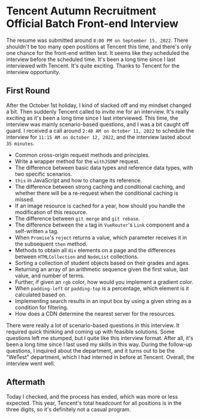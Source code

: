 # Tencent Autumn Recruitment Official Batch Front-end Interview

The resume was submitted around `8:00 PM on September 15, 2022`. There shouldn't be too many open positions at Tencent this time, and there's only one chance for the front-end written test. It seems like they scheduled the interview before the scheduled time. It's been a long time since I last interviewed with Tencent. It's quite exciting. Thanks to Tencent for the interview opportunity.

## First Round
After the October 1st holiday, I kind of slacked off and my mindset changed a bit. Then suddenly Tencent called to invite me for an interview. It's really exciting as it's been a long time since I last interviewed. This time, the interview was mainly scenario-based questions, and I was a bit caught off guard. I received a call around `2:40 AM on October 11, 2022` to schedule the interview for `11:15 AM on October 12, 2022`, and the interview lasted about `35 minutes`.

* Common cross-origin request methods and principles.
* Write a wrapper method for the `withJSONP` request.
* The difference between basic data types and reference data types, with two specific scenarios.
* `this` in JavaScript and how to change its reference.
* The difference between strong caching and conditional caching, and whether there will be a re-request when the conditional caching is missed.
* If an image resource is cached for a year, how should you handle the modification of this resource.
* The difference between `git merge` and `git rebase`.
* The difference between the `a` tag in `VueRouter`'s `Link` component and a self-written `a` tag.
* When `Promise`'s `reject` returns a value, which parameter receives it in the subsequent `then` method.
* Methods to obtain all `div` elements on a page and the differences between `HTMLCollection` and `NodeList` collections.
* Sorting a collection of student objects based on their grades and ages.
* Returning an array of an arithmetic sequence given the first value, last value, and number of terms.
* Further, if given an `rgb` color, how would you implement a gradient color.
* When `padding-left` or `padding-top` is a percentage, which element is it calculated based on.
* Implementing search results in an input box by using a given string as a condition for filtering.
* How does a CDN determine the nearest server for the resources.

There were really a lot of scenario-based questions in this interview. It required quick thinking and coming up with feasible solutions. Some questions left me stumped, but I quite like this interview format. After all, it's been a long time since I last used my skills in this way. During the follow-up questions, I inquired about the department, and it turns out to be the "WeTest" department, which I had interned in before at Tencent. Overall, the interview went well.

## Aftermath
Today I checked, and the process has ended, which was more or less expected. This year, Tencent's total headcount for all positions is in the three digits, so it's definitely not a casual program.